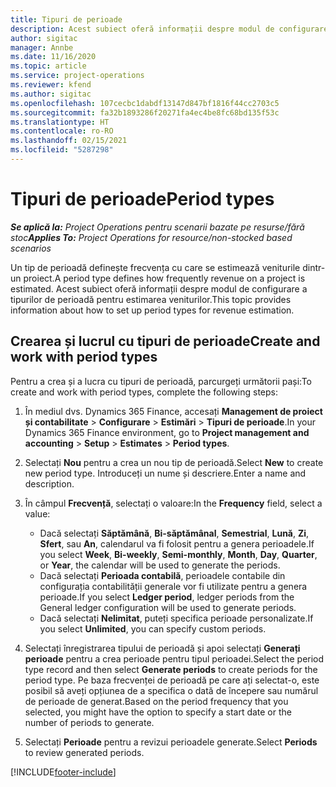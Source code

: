 ```yaml
---
title: Tipuri de perioade
description: Acest subiect oferă informații despre modul de configurare a tipurilor de perioadă pentru estimarea veniturilor.
author: sigitac
manager: Annbe
ms.date: 11/16/2020
ms.topic: article
ms.service: project-operations
ms.reviewer: kfend
ms.author: sigitac
ms.openlocfilehash: 107cecbc1dabdf13147d847bf1816f44cc2703c5
ms.sourcegitcommit: fa32b1893286f20271fa4ec4be8fc68bd135f53c
ms.translationtype: HT
ms.contentlocale: ro-RO
ms.lasthandoff: 02/15/2021
ms.locfileid: "5287298"
---
```

# <a name="period-types"></a><span data-ttu-id="f0e96-103">Tipuri de perioade</span><span class="sxs-lookup"><span data-stu-id="f0e96-103">Period types</span></span>

<span data-ttu-id="f0e96-104">_**Se aplică la:** Project Operations pentru scenarii bazate pe resurse/fără stoc_</span><span class="sxs-lookup"><span data-stu-id="f0e96-104">_**Applies To:** Project Operations for resource/non-stocked based scenarios_</span></span>

<span data-ttu-id="f0e96-105">Un tip de perioadă definește frecvența cu care se estimează veniturile dintr-un proiect.</span><span class="sxs-lookup"><span data-stu-id="f0e96-105">A period type defines how frequently revenue on a project is estimated.</span></span> <span data-ttu-id="f0e96-106">Acest subiect oferă informații despre modul de configurare a tipurilor de perioadă pentru estimarea veniturilor.</span><span class="sxs-lookup"><span data-stu-id="f0e96-106">This topic provides information about how to set up period types for revenue estimation.</span></span> 

## <a name="create-and-work-with-period-types"></a><span data-ttu-id="f0e96-107">Crearea și lucrul cu tipuri de perioade</span><span class="sxs-lookup"><span data-stu-id="f0e96-107">Create and work with period types</span></span>
<span data-ttu-id="f0e96-108">Pentru a crea și a lucra cu tipuri de perioadă, parcurgeți următorii pași:</span><span class="sxs-lookup"><span data-stu-id="f0e96-108">To create and work with period types, complete the following steps:</span></span>

1. <span data-ttu-id="f0e96-109">În mediul dvs. Dynamics 365 Finance, accesați **Management de proiect și contabilitate** > **Configurare** > **Estimări** > **Tipuri de perioade**.</span><span class="sxs-lookup"><span data-stu-id="f0e96-109">In your Dynamics 365 Finance environment, go to **Project management and accounting** > **Setup** > **Estimates** > **Period types**.</span></span>
2. <span data-ttu-id="f0e96-110">Selectați **Nou** pentru a crea un nou tip de perioadă.</span><span class="sxs-lookup"><span data-stu-id="f0e96-110">Select **New** to create new period type.</span></span> <span data-ttu-id="f0e96-111">Introduceți un nume și descriere.</span><span class="sxs-lookup"><span data-stu-id="f0e96-111">Enter a name and description.</span></span>
3. <span data-ttu-id="f0e96-112">În câmpul **Frecvență**, selectați o valoare:</span><span class="sxs-lookup"><span data-stu-id="f0e96-112">In the **Frequency** field, select a value:</span></span>

    - <span data-ttu-id="f0e96-113">Dacă selectați **Săptămână**, **Bi-săptămânal**, **Semestrial**, **Lună**, **Zi**, **Sfert**, sau **An**, calendarul va fi folosit pentru a genera perioadele.</span><span class="sxs-lookup"><span data-stu-id="f0e96-113">If you select **Week**, **Bi-weekly**, **Semi-monthly**, **Month**, **Day**, **Quarter**, or **Year**, the calendar will be used to generate the periods.</span></span> 
    - <span data-ttu-id="f0e96-114">Dacă selectați **Perioada contabilă**, perioadele contabile din configurația contabilității generale vor fi utilizate pentru a genera perioade.</span><span class="sxs-lookup"><span data-stu-id="f0e96-114">If you select **Ledger period**, ledger periods from the General ledger configuration will be used to generate periods.</span></span>
    - <span data-ttu-id="f0e96-115">Dacă selectați **Nelimitat**, puteți specifica perioade personalizate.</span><span class="sxs-lookup"><span data-stu-id="f0e96-115">If you select **Unlimited**, you can specify custom periods.</span></span>
4. <span data-ttu-id="f0e96-116">Selectați înregistrarea tipului de perioadă și apoi selectați **Generați perioade** pentru a crea perioade pentru tipul perioadei.</span><span class="sxs-lookup"><span data-stu-id="f0e96-116">Select the period type record and then select **Generate periods** to create periods for the period type.</span></span> <span data-ttu-id="f0e96-117">Pe baza frecvenței de perioadă pe care ați selectat-o, este posibil să aveți opțiunea de a specifica o dată de începere sau numărul de perioade de generat.</span><span class="sxs-lookup"><span data-stu-id="f0e96-117">Based on the period frequency that you selected, you might have the option to specify a start date or the number of periods to generate.</span></span>
5. <span data-ttu-id="f0e96-118">Selectați **Perioade** pentru a revizui perioadele generate.</span><span class="sxs-lookup"><span data-stu-id="f0e96-118">Select **Periods** to review generated periods.</span></span>



[!INCLUDE[footer-include](../includes/footer-banner.md)]